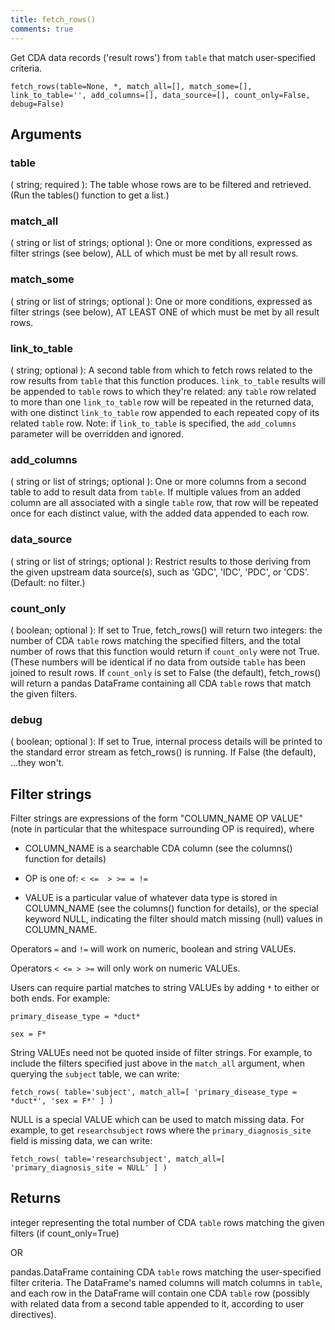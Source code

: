 ```yaml
---
title: fetch_rows()
comments: true
---
```


Get CDA data records ('result rows') from `table` that match user-specified criteria.


```
fetch_rows(table=None, *, match_all=[], match_some=[], link_to_table='', add_columns=[], data_source=[], count_only=False, debug=False)
```

## Arguments
### table
( string; required ):
The table whose rows are to be filtered and retrieved. (Run the tables()
function to get a list.)

### match_all 
( string or list of strings; optional ):
One or more conditions, expressed as filter strings (see below),
ALL of which must be met by all result rows.

### match_some 
( string or list of strings; optional ):
One or more conditions, expressed as filter strings (see below),
AT LEAST ONE of which must be met by all result rows.

### link_to_table 
( string; optional ):
A second table from which to fetch rows related to the row results
from `table` that this function produces. `link_to_table` results
will be appended to `table` rows to which they're related:
any `table` row related to more than one `link_to_table` row will
be repeated in the returned data, with one distinct `link_to_table` row
appended to each repeated copy of its related `table` row.
Note: if `link_to_table` is specified, the `add_columns` parameter will be
overridden and ignored.

### add_columns 
( string or list of strings; optional ):
One or more columns from a second table to add to result data from `table`.
If multiple values from an added column are all associated with a single
`table` row, that row will be repeated once for each distinct value, with
the added data appended to each row.

### data_source 
( string or list of strings; optional ):
Restrict results to those deriving from the given upstream data source(s), such
as 'GDC', 'IDC', 'PDC', or 'CDS'. (Default: no filter.)

### count_only 
( boolean; optional ):
If set to True, fetch_rows() will return two integers: the number of CDA
`table` rows matching the specified filters, and the total number of rows
that this function would return if `count_only` were not True. (These numbers
will be identical if no data from outside `table` has been joined to result
rows. If `count_only` is set to False (the default), fetch_rows() will
return a pandas DataFrame containing all CDA `table` rows that match the
given filters.

### debug 
( boolean; optional ):
If set to True, internal process details will be printed to the standard error
stream as fetch_rows() is running. If False (the default), ...they won't.

## Filter strings
Filter strings are expressions of the form "COLUMN_NAME OP VALUE"
(note in particular that the whitespace surrounding OP is required),
where

- COLUMN_NAME is a searchable CDA column (see the columns() function
for details)

- OP is one of: `< <=  > >= = !=`

- VALUE is a particular value of whatever data type is stored
in COLUMN_NAME (see the columns() function for details), or
the special keyword NULL, indicating the filter should match
missing (null) values in COLUMN_NAME.

Operators `=` and `!=` will work on numeric, boolean and string VALUEs.

Operators `< <= > >=` will only work on numeric VALUEs.

Users can require partial matches to string VALUEs by adding `*` to either or
both ends. For example:

`primary_disease_type = *duct*`

`sex = F*`

String VALUEs need not be quoted inside of filter strings. For example, to include
the filters specified just above in the `match_all` argument, when querying
the `subject` table, we can write:

`fetch_rows( table='subject', match_all=[ 'primary_disease_type = *duct*', 'sex = F*' ] )`

NULL is a special VALUE which can be used to match missing data. For
example, to get `researchsubject` rows where the `primary_diagnosis_site` field
is missing data, we can write:

`fetch_rows( table='researchsubject', match_all=[ 'primary_diagnosis_site = NULL' ] )`

## Returns
integer representing the total number of CDA `table` rows matching the given
filters (if count_only=True)

OR

pandas.DataFrame containing CDA `table` rows matching the user-specified
filter criteria. The DataFrame's named columns will match columns in `table`,
and each row in the DataFrame will contain one CDA `table` row (possibly
with related data from a second table appended to it, according to user
directives).